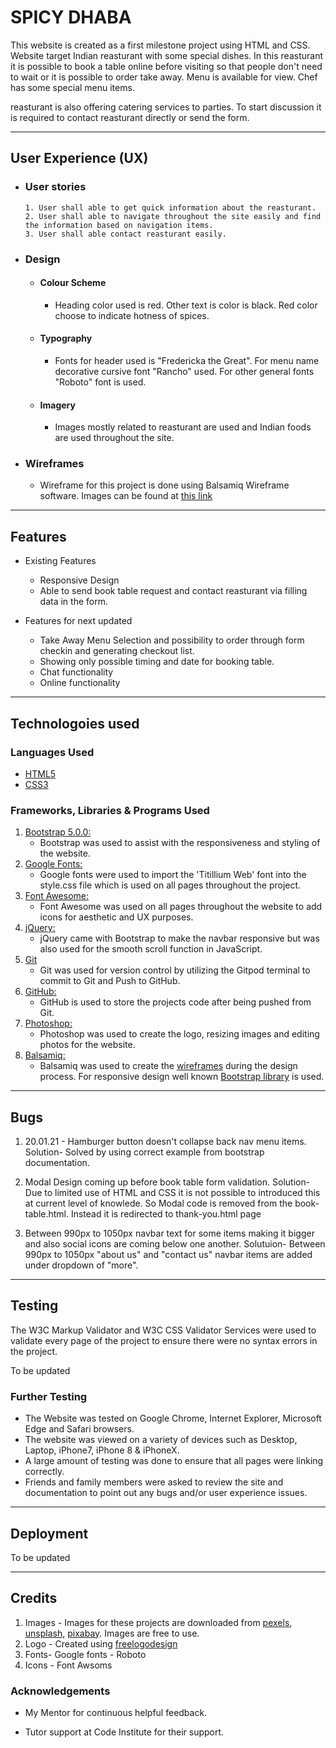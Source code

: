 # SPICY DHABA

This website is created as a first milestone project using HTML and CSS. 
Website target Indian reasturant with some special dishes. In this reasturant it is possible to book a table online before visiting so that people don't need to wait or it is possible to order take away. 
Menu is available for view. Chef has some special menu items. 

reasturant is also offering catering services to parties. To start discussion it is required to contact reasturant directly or send the form. 

--------

## User Experience (UX)

-   ### User stories
        
        1. User shall able to get quick information about the reasturant.
        2. User shall able to navigate throughout the site easily and find the information based on navigation items.
        3. User shall able contact reasturant easily.

-   ### Design
    -   #### Colour Scheme
        -   Heading color used is red. Other text is color is black. Red color choose to indicate hotness of spices.
    -   #### Typography
        -   Fonts for header used is "Fredericka the Great". For menu name decorative cursive font "Rancho" used. For other general fonts "Roboto" font is used.
    -   #### Imagery
        -   Images mostly related to reasturant are used and Indian foods are used throughout the site.

*   ### Wireframes
    -   Wireframe for this project is done using Balsamiq Wireframe software. Images can be found at [this link](https://github.com/rajendradanve/spicy-dhabha/blob/master/Spicy-dhaba-wireframe.zip)
--------
## Features
-   Existing Features
    -   Responsive Design
    -   Able to send book table request and contact reasturant via filling data in the form.

-   Features for next updated
    -   Take Away Menu Selection and possibility to order through form checkin and generating checkout list.
    -   Showing only possible timing and date for booking table.
    -   Chat functionality
    -   Online functionality

--------
## Technologoies used

 ### Languages Used

-   [HTML5](https://en.wikipedia.org/wiki/HTML5)
-   [CSS3](https://en.wikipedia.org/wiki/Cascading_Style_Sheets) 

### Frameworks, Libraries & Programs Used

1. [Bootstrap 5.0.0:](https://getbootstrap.com/docs/5.0/getting-started/introduction/)
    - Bootstrap was used to assist with the responsiveness and styling of the website.
1. [Google Fonts:](https://fonts.google.com/)
    - Google fonts were used to import the 'Titillium Web' font into the style.css file which is used on all pages throughout the project.
1. [Font Awesome:](https://fontawesome.com/)
    - Font Awesome was used on all pages throughout the website to add icons for aesthetic and UX purposes.
1. [jQuery:](https://jquery.com/)
    - jQuery came with Bootstrap to make the navbar responsive but was also used for the smooth scroll function in JavaScript.
1. [Git](https://git-scm.com/)
    - Git was used for version control by utilizing the Gitpod terminal to commit to Git and Push to GitHub.
1. [GitHub:](https://github.com/)
    - GitHub is used to store the projects code after being pushed from Git.
1. [Photoshop:](https://www.adobe.com/ie/products/photoshop.html)
    - Photoshop was used to create the logo, resizing images and editing photos for the website.
1. [Balsamiq:](https://balsamiq.com/)
    - Balsamiq was used to create the [wireframes](https://github.com/rajendradanve/spicy-dhabha/blob/master/Spicy-dhaba-wireframe.zip) during the design process.
 For responsive design well known [Bootstrap library](https://getbootstrap.com/)  is used.

--------
## Bugs

1. 20.01.21 - Hamburger button doesn't collapse back nav menu items.
 Solution- Solved by using correct example from bootstrap documentation.

2. Modal Design coming up before book table form validation. 
  Solution-  Due to limited use of HTML and CSS it is not possible to introduced this at current level of knowlede.
  So Modal code is removed from the book-table.html. Instead it is redirected to thank-you.html page

3.  Between 990px to 1050px navbar text for some items making it bigger and also social icons are coming below one another.
    Solutuion- Between 990px to 1050px "about us" and "contact us" navbar items are added under dropdown of "more".

--------
## Testing

The W3C Markup Validator and W3C CSS Validator Services were used to validate every page of the project to ensure there were no syntax errors in the project.

To be updated

### Further Testing

-   The Website was tested on Google Chrome, Internet Explorer, Microsoft Edge and Safari browsers.
-   The website was viewed on a variety of devices such as Desktop, Laptop, iPhone7, iPhone 8 & iPhoneX.
-   A large amount of testing was done to ensure that all pages were linking correctly.
-   Friends and family members were asked to review the site and documentation to point out any bugs and/or user experience issues.

--------
## Deployment

To be updated


--------
## Credits

1. Images - Images for these projects are downloaded from [pexels](pexels.com), [unsplash](unsplash.com), [pixabay](pixabay.com). Images are free to use.
2. Logo - Created using [freelogodesign](freelogodesign.org)
3. Fonts- Google fonts - Roboto
4. Icons - Font Awsoms

### Acknowledgements

-   My Mentor for continuous helpful feedback.

-   Tutor support at Code Institute for their support.